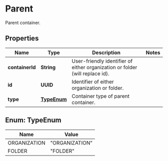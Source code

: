 

# Parent

Parent container.

## Properties

| Name | Type | Description | Notes |
|------------ | ------------- | ------------- | -------------|
|**containerId** | **String** | User-friendly identifier of either organization or folder (will replace id). |  |
|**id** | **UUID** | Identifier of either organization or folder. |  |
|**type** | [**TypeEnum**](#TypeEnum) | Container type of parent container. |  |



## Enum: TypeEnum

| Name | Value |
|---- | -----|
| ORGANIZATION | &quot;ORGANIZATION&quot; |
| FOLDER | &quot;FOLDER&quot; |



